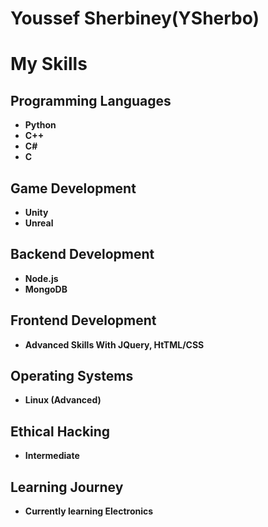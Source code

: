 
# Youssef Sherbiney(YSherbo)

# My Skills

## Programming Languages
- **Python**
- **C++**
- **C#**
- **C**

## Game Development
- **Unity**
- **Unreal**

## Backend Development
- **Node.js**
- **MongoDB**

## Frontend Development
- **Advanced Skills With JQuery, HtTML/CSS**

## Operating Systems
- **Linux (Advanced)**

## Ethical Hacking
- **Intermediate**

## Learning Journey
- **Currently learning Electronics**
